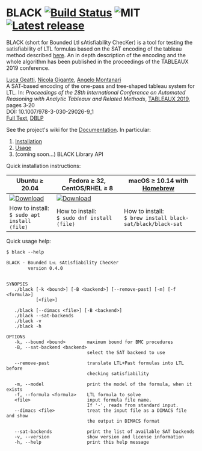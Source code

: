 # BLACK [![Build Status](https://api.cirrus-ci.com/github/black-sat/black.svg)](https://cirrus-ci.com/github/black-sat/black)  ![MIT](https://img.shields.io/badge/license-MIT-brightgreen) [![Latest release](https://badgen.net/github/release/black-sat/black)](https://github.com/black-sat/black/releases/tag/v0.4.0)

BLACK (short for Bounded Ltl sAtisfiability ChecKer) is a tool for testing the
satisfiability of LTL formulas based on the SAT encoding of the tableau method
described [here][Reynolds]. An in depth description of the encoding and the
whole algorithm has been published in the proceedings of the TABLEAUX 2019 
conference.

[Luca Geatti][Geatti], [Nicola Gigante][Gigante], [Angelo Montanari][Montanari]  
A SAT-based encoding of the one-pass and tree-shaped tableau system for LTL. 
In: *Proceedings of the 28th International Conference on Automated Reasoning with 
Analytic Tableaux and Related Methods*, [TABLEAUX 2019][Tableaux], pages 3‑20  
DOI: 10.1007/978-3-030-29026-9_1  
[Full Text][Paper], [DBLP][DBLP]

See the project's wiki for the [Documentation][Home]. In particular:

1. [Installation][Installation]
2. [Usage][Usage]
3. (coming soon...) BLACK Library API

Quick installation instructions:

| Ubuntu ≥ 20.04             | Fedora ≥ 32, CentOS/RHEL&nbsp;≥&nbsp;8 | macOS ≥ 10.14 with [Homebrew][Homebrew] |
|----------------------------|------------------------------|-----------------------------|
| [![Download](https://badgen.net/badge/Download%20v0.4.0/.deb/green)][pkg.deb] | [![Download](https://badgen.net/badge/Download%20v0.4.0/.rpm/green)][pkg.rpm]| |
| How to install:<br/>`$ sudo apt install ⟨file⟩` | How to install:<br/>`$ sudo dnf install ⟨file⟩` |How to install:<br/>`$ brew install black-sat/black/black-sat`|

Quick usage help:
```
$ black --help

BLACK - Bounded Lᴛʟ sAtisfiability ChecKer
        version 0.4.0


SYNOPSIS
   ./black [-k <bound>] [-B <backend>] [--remove-past] [-m] [-f <formula>]
           [<file>]

   ./black [--dimacs <file>] [-B <backend>]
   ./black --sat-backends
   ./black -v
   ./black -h

OPTIONS
   -k, --bound <bound>        maximum bound for BMC procedures
   -B, --sat-backend <backend>
                              select the SAT backend to use

   --remove-past              translate LTL+Past formulas into LTL before
                              checking satisfiability

   -m, --model                print the model of the formula, when it exists
   -f, --formula <formula>    LTL formula to solve
   <file>                     input formula file name.
                              If '-', reads from standard input.
   --dimacs <file>            treat the input file as a DIMACS file and show
                              the output in DIMACS format

   --sat-backends             print the list of available SAT backends
   -v, --version              show version and license information
   -h, --help                 print this help message
```


[Reynolds]: https://arxiv.org/abs/1609.04102
[CMake]: https://cmake.org
[zlib]: https://zlib.net/
[hopscotch]: https://github.com/Tessil/hopscotch-map
[CMS]: https://github.com/msoos/cryptominisat
[MiniSAT]: http://minisat.se/
[Z3]: https://github.com/Z3Prover/z3
[MathSAT]: http://mathsat.fbk.eu
[Homebrew]: https://brew.sh
[Geatti]: https://users.dimi.uniud.it/~luca.geatti
[Gigante]: https://users.dimi.uniud.it/~nicola.gigante
[Montanari]: https://users.dimi.uniud.it/~angelo.montanari
[Tableaux]: https://tableaux2019.org/
[Paper]: https://users.dimi.uniud.it/~nicola.gigante/papers/GeattiGM19.pdf
[DBLP]: https://dblp.org/rec/conf/tableaux/GeattiGM19.html
[Home]: https://github.com/black-sat/black/wiki/Home 
[Installation]: https://github.com/black-sat/black/wiki/Installation 
[Usage]: https://github.com/black-sat/black/wiki/Usage 
[pkg.deb]: https://github.com/black-sat/black/releases/download/v0.4.0/black-sat-0.4.0-1.x86_64.deb
[pkg.rpm]: https://github.com/black-sat/black/releases/download/v0.4.0/black-sat-0.4.0-1.x86_64.rpm
